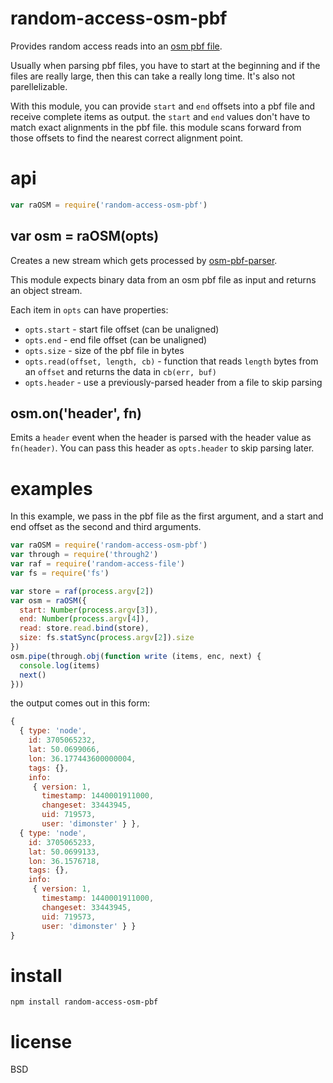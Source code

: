# random-access-osm-pbf

Provides random access reads into an [osm pbf
file](https://wiki.openstreetmap.org/wiki/PBF_Format).

Usually when parsing pbf files, you have to start at the beginning and if the
files are really large, then this can take a really long time. It's also not
parellelizable.

With this module, you can provide `start` and `end` offsets into a pbf file and
receive complete items as output. the `start` and `end` values don't have to
match exact alignments in the pbf file. this module scans forward from those
offsets to find the nearest correct alignment point.


# api

``` js
var raOSM = require('random-access-osm-pbf')
```

## var osm = raOSM(opts)

Creates a new stream which gets processed by [osm-pbf-parser](https://www.npmjs.com/package/osm-pbf-parser).

This module expects binary data from an osm pbf file as input and
returns an object stream.

Each item in `opts` can have properties:

* `opts.start` - start file offset (can be unaligned)
* `opts.end` - end file offset (can be unaligned)
* `opts.size` - size of the pbf file in bytes
* `opts.read(offset, length, cb)` - function that reads `length` bytes from an
  `offset` and returns the data in `cb(err, buf)`
* `opts.header` - use a previously-parsed header from a file to skip parsing 

## osm.on('header', fn)

Emits a `header` event when the header is parsed with the header value as
`fn(header)`. You can pass this header as `opts.header` to skip parsing later.


# examples

In this example, we pass in the pbf file as the first argument, and a start and
end offset as the second and third arguments.


``` js
var raOSM = require('random-access-osm-pbf')
var through = require('through2')
var raf = require('random-access-file')
var fs = require('fs')

var store = raf(process.argv[2])
var osm = raOSM({
  start: Number(process.argv[3]),
  end: Number(process.argv[4]),
  read: store.read.bind(store),
  size: fs.statSync(process.argv[2]).size
})
osm.pipe(through.obj(function write (items, enc, next) {
  console.log(items)
  next()
}))
```

the output comes out in this form:

``` js
{
  { type: 'node',
    id: 3705065232,
    lat: 50.0699066,
    lon: 36.177443600000004,
    tags: {},
    info:
     { version: 1,
       timestamp: 1440001911000,
       changeset: 33443945,
       uid: 719573,
       user: 'dimonster' } },
  { type: 'node',
    id: 3705065233,
    lat: 50.0699133,
    lon: 36.1576718,
    tags: {},
    info:
     { version: 1,
       timestamp: 1440001911000,
       changeset: 33443945,
       uid: 719573,
       user: 'dimonster' } }
}
```

# install

`npm install random-access-osm-pbf`

# license

BSD
